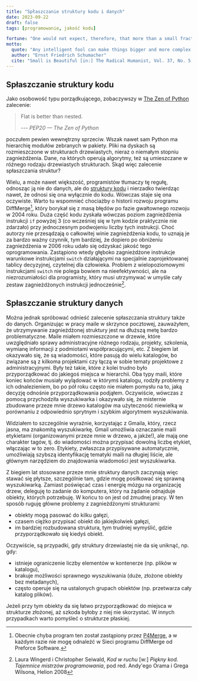 ```yaml
---
title: "Spłaszczanie struktury kodu i danych"
date: 2023-09-22
draft: false
tags: [programowanie, jakość kodu]

fortune: "One would not expect, therefore, that more than a small fraction of the current effort in research and development (R and D) will be switched into the new direction; but that small fraction, I am sure, is the price we have to pay if we wish to survive."
motto:
  quote: "Any intelligent fool can make things bigger and more complex. It takes a touch of genius — and a lot of courage — to move in the opposite direction."
  author: "Ernst Friedrich Schumacher"
  cite: "Small is Beautiful [in:] The Radical Humanist, Vol. 37, No. 5, p. 22"
---
```


## Spłaszczanie struktury kodu

Jako osobowość typu porządkującego, zobaczywszy w [The Zen of Python](https://peps.python.org/pep-0020/) zalecenie:
> Flat is better than nested.
>
> --- <cite>PEP20 — The Zen of Python</cite>

poczułem pewien wewnętrzny sprzeciw. Wszak nawet sam Python ma hierarchię modułów zebranych w pakiety. Pliki na dyskach są rozmieszczone w strukturach drzewiastych, nieraz o niemałym stopniu zagnieżdżenia. Dane, na których operują algorytmy, też są umieszczane w różnego rodzaju drzewiastych strukturach. Skąd więc zalecenie spłaszczania struktur?

Wielu, a może nawet większość, programistów tłumaczy tę regułę, odnosząc ją nie do danych, ale do [struktury kodu](https://en.wikibooks.org/wiki/Computer_Programming/Coding_Style/Minimize_nesting) i nierzadko twierdząc nawet, że odnosi się ona wyłącznie do kodu. Wówczas staje się ona oczywiste. Warto tu wspomnieć chociażby o historii rozwoju programu DiffMerge[^1], który borykał się z masą błędów po fazie gwałtownego rozwoju w 2004 roku. Duża część kodu zyskała wówczas poziom zagnieżdżenia instrukcji `if` powyżej 3 (co wcześniej się w tym kodzie praktycznie nie zdarzało) przy jednoczesnym podwojeniu liczby tych instrukcji. Choć autorzy nie przesądzają o całkowitej winie zagnieżdżenia kodu, to uznają je za bardzo ważny czynnik, tym bardziej, że dopiero po obniżeniu zagnieżdżenia w 2006 roku udało się odzyskać jakość tego oprogramowania. Zastąpiono wtedy głęboko zagnieżdżone instrukcje warunkowe instrukcjami `switch` działającymi na specjalnie zaprojektowanej tablicy decyzyjnej, czytelnej dla człowieka. Problem z wielopoziomowymi instrukcjami `switch` nie polega bowiem na nieefektywności, ale na niezrozumiałości dla programisty, który musi utrzymywać w umyśle cały zestaw zagnieżdżonych instrukcji jednocześnie[^2].

## Spłaszczanie struktury danych

Można jednak spróbować odnieść zalecenie spłaszczania struktury także do danych. Organizując w pracy maile w skrzynce pocztowej, zauważyłem, że utrzymywanie zagnieżdżonej struktury jest na dłuższą metę bardzo problematyczne. Maile miałem rozmieszczone w drzewie, które uwzględniało sprawy administracyjne różnego rodzaju, projekty, szkolenia, wymianę informacji z podmiotami współpracującymi, etc. Z biegiem lat okazywało się, że są wiadomości, które pasują do wielu katalogów, bo związane są z kilkoma projektami czy łączą w sobie tematy projektowe z administracyjnymi. Były też takie, które z kolei trudno było przyporządkować do jakiegoś miejsca w hierarchii. Oba typy maili, które koniec końców musiały wylądować w którymś katalogu, rodziły problemy z ich odnalezieniem, bo po pół roku często nie miałem pomysłu na to, jaką decyzję odnośnie przyporządkowania podjąłem. Oczywiście, wówczas z pomocą przychodziła wyszukiwarka i okazywało się, że misternie zbudowane przeze mnie drzewo katalogów ma użyteczność niewielką w porównaniu z odpowiednio sprytnym i szybkim algorytmem wyszukiwania.

Widziałem to szczególnie wyraźnie, korzystając z Gmaila, który, rzecz jasna, ma znakomitą wyszukiwarkę. Gmail umożliwia oznaczanie maili etykietami (organizowanymi przeze mnie w drzewo, a jakże!), ale mają one charakter tagów, tj. do wiadomości można przypisać dowolną liczbę etykiet, włączając w to zero. Etykiety, zwłaszcza przypisywane automatycznie, umożliwiają szybszą identyfikację tematyki maili na długiej liście, ale głównym narzędziem do znajdowania wiadomości jest wyszukiwarka.

Z biegiem lat stosowane przeze mnie struktury danych zaczynają więc stawać się płytsze, szczególnie tam, gdzie mogę posiłkować się sprawną wyszukiwarką. Zamiast poświęcać czas i energię mózgu na organizację drzew, deleguję to zadanie do komputera, który na żądanie odnajduje obiekty, których potrzebuję. W końcu to on jest od żmudnej pracy. W ten sposób ruguję główne problemy z zagnieżdżonymi strukturami:
- obiekty mogą pasować do kilku gałęzi,
- czasem ciężko przypisać obiekt do jakiejkolwiek gałęzi,
- im bardziej rozbudowana struktura, tym trudniej wymyślić, gdzie przyporządkowało się kiedyś obiekt.

Oczywiście, są przypadki, gdy struktury drzewiastej nie da się uniknąć, np. gdy:
- istnieje ograniczenie liczby elementów w kontenerze (np. plików w katalogu),
- brakuje możliwości sprawnego wyszukiwania (duże, złożone obiekty bez metadanych),
- często operuje się na ustalonych grupach obiektów (np. przetwarza cały katalog plików).

Jeżeli przy tym obiekty da się łatwo przyporządkować do miejsca w strukturze złożonej, aż szkoda byłoby z niej nie skorzystać. W innych przypadkach warto pomyśleć o strukturze płaskiej.

[^1]: Obecnie chyba program ten został zastąpiony przez [P4Merge](https://www.perforce.com/products/helix-core-apps/merge-diff-tool-p4merge), a w każdym razie nie mogę odnaleźć w Sieci programu DiffMerge od Preforce Software.
[^2]: Laura Wingerd i Christopher Seiwald, _Kod w ruchu_ [w:] _Piękny kod. Tajemnice mistrzów programowania_, pod red. Andy'ego Orama i Grega Wilsona, Helion 2008
